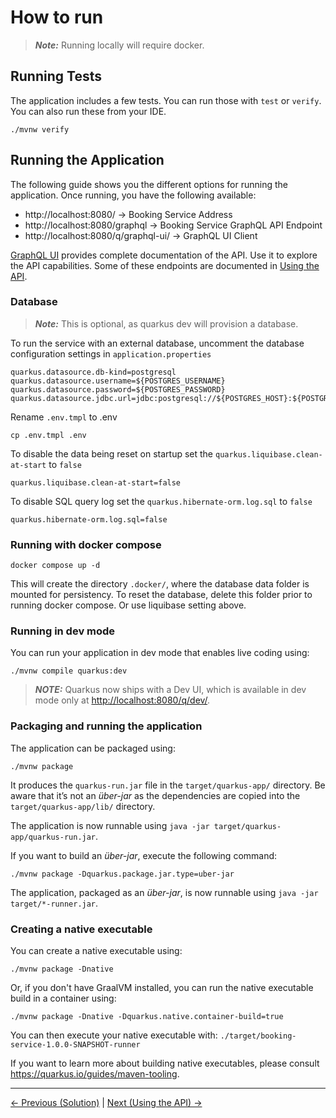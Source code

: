 # How to run

> **_Note:_** Running locally will require docker.

## Running Tests

The application includes a few tests. You can run those with `test` or `verify`. You can also run these from your IDE.

```shell script
./mvnw verify
```

## Running the Application

The following guide shows you the different options for running the application. 
Once running, you have the following available:

- http://localhost:8080/ -> Booking Service Address
- http://localhost:8080/graphql -> Booking Service GraphQL API Endpoint
- http://localhost:8080/q/graphql-ui/ -> GraphQL UI Client

[GraphQL UI](http://localhost:8080/q/graphql-ui/) provides complete documentation of the API. 
Use it to explore the API capabilities. Some of these endpoints are documented in [Using the API](./api.md).

### Database

> **_Note:_** This is optional, as quarkus dev will provision a database.

To run the service with an external database, uncomment the database configuration settings in `application.properties`

```properties
quarkus.datasource.db-kind=postgresql
quarkus.datasource.username=${POSTGRES_USERNAME}
quarkus.datasource.password=${POSTGRES_PASSWORD}
quarkus.datasource.jdbc.url=jdbc:postgresql://${POSTGRES_HOST}:${POSTGRES_PORT}/bookings
```

Rename `.env.tmpl` to .env

```shell
cp .env.tmpl .env
```

To disable the data being reset on startup set the `quarkus.liquibase.clean-at-start` to `false`
```properties
quarkus.liquibase.clean-at-start=false
```

To disable SQL query log set the `quarkus.hibernate-orm.log.sql` to `false`
```properties
quarkus.hibernate-orm.log.sql=false
```

### Running with docker compose

```shell
docker compose up -d
```

This will create the directory `.docker/`, where the database data folder is mounted for persistency. 
To reset the database, delete this folder prior to running docker compose. Or use liquibase setting above.

### Running in dev mode

You can run your application in dev mode that enables live coding using:

```shell script
./mvnw compile quarkus:dev
```

> **_NOTE:_**  Quarkus now ships with a Dev UI, which is available in dev mode only at <http://localhost:8080/q/dev/>.

### Packaging and running the application

The application can be packaged using:

```shell script
./mvnw package
```

It produces the `quarkus-run.jar` file in the `target/quarkus-app/` directory.
Be aware that it’s not an _über-jar_ as the dependencies are copied into the `target/quarkus-app/lib/` directory.

The application is now runnable using `java -jar target/quarkus-app/quarkus-run.jar`.

If you want to build an _über-jar_, execute the following command:

```shell script
./mvnw package -Dquarkus.package.jar.type=uber-jar
```

The application, packaged as an _über-jar_, is now runnable using `java -jar target/*-runner.jar`.

### Creating a native executable

You can create a native executable using:

```shell script
./mvnw package -Dnative
```

Or, if you don't have GraalVM installed, you can run the native executable build in a container using:

```shell script
./mvnw package -Dnative -Dquarkus.native.container-build=true
```

You can then execute your native executable with: `./target/booking-service-1.0.0-SNAPSHOT-runner`

If you want to learn more about building native executables, please consult <https://quarkus.io/guides/maven-tooling>.

---

[<- Previous (Solution)](./solution.md)
| [Next (Using the API) ->](./api.md)

